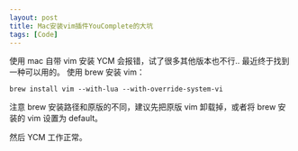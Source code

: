 ```yaml
---
layout: post
title: Mac安装vim插件YouComplete的大坑
tags: [Code]
---
```


使用 mac 自带 vim 安装 YCM 会报错，试了很多其他版本也不行.. 最近终于找到一种可以用的。
使用 brew 安装 vim：

	brew install vim --with-lua --with-override-system-vi

注意 brew 安装路径和原版的不同，建议先把原版 vim 卸载掉，或者将 brew 安装的 vim 设置为 default。

然后 YCM 工作正常。
